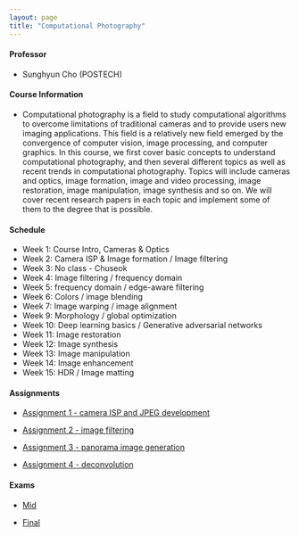 ```yaml
---
layout: page
title: "Computational Photography"
---
```

#### Professor
- Sunghyun Cho (POSTECH)

#### Course Information

- Computational photography is a field to study computational algorithms to overcome limitations of traditional cameras and to provide users new imaging applications. This field is a relatively new field emerged by the convergence of computer vision, image processing, and computer graphics. In this course, we first cover basic concepts to understand computational photography, and then several different topics as well as recent trends in computational photography. Topics will include cameras and optics, image formation, image and video processing, image restoration, image manipulation, image synthesis and so on. We will cover recent research papers in each topic and implement some of them to the degree that is possible.

#### Schedule

- Week 1: Course Intro, Cameras & Optics
- Week 2: Camera ISP & Image formation / Image filtering
- Week 3: No class - Chuseok
- Week 4: Image filtering / frequency domain
- Week 5: frequency domain / edge-aware filtering
- Week 6: Colors / image blending
- Week 7: Image warping / image alignment
- Week 9: Morphology / global optimization
- Week 10: Deep learning basics / Generative adversarial networks
- Week 11: Image restoration
- Week 12: Image synthesis
- Week 13: Image manipulation
- Week 14: Image enhancement
- Week 15: HDR / Image matting

#### Assignments

- [Assignment 1 - camera ISP and JPEG development](/courses/computational-photography/AIGS551_Report1.pdf)

- [Assignment 2 - image filtering](/courses/computational-photography/AIGS551_Report2.pdf)

- [Assignment 3 - panorama image generation](/courses/computational-photography/AIGS551_Report3.pdf)

- [Assignment 4 - deconvolution](/courses/computational-photography/AIGS551_Report4.pdf)

#### Exams
- [Mid](/courses/computational-photography/AIGS551_MID.pdf)

- [Final](/courses/computational-photography/AIGS551_FINAL.pdf)